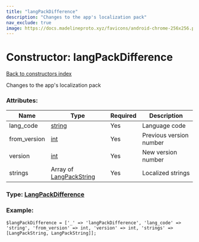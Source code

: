 ```yaml
---
title: "langPackDifference"
description: "Changes to the app's localization pack"
nav_exclude: true
image: https://docs.madelineproto.xyz/favicons/android-chrome-256x256.png
---
```

# Constructor: langPackDifference  
[Back to constructors index](/API_docs/constructors/index.html)



Changes to the app's localization pack

### Attributes:

| Name     |    Type       | Required | Description |
|----------|---------------|----------|-------------|
|lang\_code|[string](/API_docs/types/string.html) | Yes|Language code|
|from\_version|[int](/API_docs/types/int.html) | Yes|Previous version number|
|version|[int](/API_docs/types/int.html) | Yes|New version number|
|strings|Array of [LangPackString](/API_docs/types/LangPackString.html) | Yes|Localized strings|



### Type: [LangPackDifference](/API_docs/types/LangPackDifference.html)


### Example:

```
$langPackDifference = ['_' => 'langPackDifference', 'lang_code' => 'string', 'from_version' => int, 'version' => int, 'strings' => [LangPackString, LangPackString]];
```  
